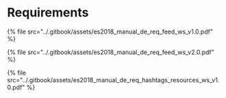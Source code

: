 # Requirements

{% file src="../.gitbook/assets/es2018\_manual\_de\_req\_feed\_ws\_v1.0.pdf" %}

{% file src="../.gitbook/assets/es2018\_manual\_de\_req\_feed\_ws\_v2.0.pdf" %}

{% file src="../.gitbook/assets/es2018\_manual\_de\_req\_hashtags\_resources\_ws\_v1.0.pdf" %}

